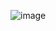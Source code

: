 
<!---
AcculonBlackSheep/AcculonBlackSheep is a ✨ special ✨ repository because its `README.md` (this file) appears on your GitHub profile.
You can click the Preview link to take a look at your changes.
--->
![image](https://github.com/AcculonBlackSheep/AcculonBlackSheep/assets/166157473/d088fbb9-7484-4132-b339-5c9e18cdd066)

